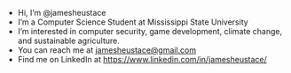 - Hi, I’m @jamesheustace
- I’m a Computer Science Student at Mississippi State University
- I’m interested in computer security, game development, climate change, and sustainable agriculture.
- You can reach me at jamesheustace@gmail.com
- Find me on LinkedIn at https://www.linkedin.com/in/jamesheustace/

<!---
jamesheustace/jamesheustace is a ✨ special ✨ repository because its `README.md` (this file) appears on your GitHub profile.
You can click the Preview link to take a look at your changes.
--->
